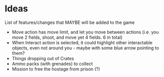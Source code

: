 # Ideas

List of features/changes that MAYBE will be added to the game

- Move action has move limit, and let you move between actions (i.e. you move 2 fields, shoot, and move yet 4 fields. 6 in total)
- When Interact action is selected, it could highlight other interactable objects, even not around you - maybe with some blue arrow pointing to them?
- Things dropping out of Crates
- Ammo packs (with grenades) to collect
- Mission to free the hostage from prison (?)